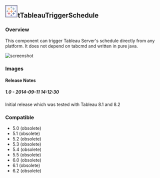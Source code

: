 ## <img src='./logo.jpg' width='40' height='40'>tTableauTriggerSchedule

### Overview
This component can trigger Tableau Server's schedule directly from any platform. It does not depend on tabcmd and written in pure java.


![screenshot](https://talendforge.org/exchange/tos/upload_tos/extension-1357/screenshot.jpg)
### Images




#### Release Notes

##### 1.0 - 2014-09-11 14:12:30
Initial release which was tested with Tableau 8.1 and 8.2
### Compatible
 -  5.0 (obsolete)
 -   5.1 (obsolete)
 -   5.2 (obsolete)
 -   5.3 (obsolete)
 -   5.4 (obsolete)
 -   5.5 (obsolete)
 -   6.0 (obsolete)
 -   6.1 (obsolete)
 -   6.2 (obsolete)